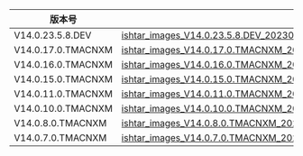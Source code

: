 | 版本号                | 下载链接                                                                                                                                                                                                                        |
|--------------------|-----------------------------------------------------------------------------------------------------------------------------------------------------------------------------------------------------------------------------|
| V14.0.23.5.8.DEV   | [ishtar_images_V14.0.23.5.8.DEV_20230509.0000.00_13.0_cn_e55347aa81.tgz](https://bigota.d.miui.com/V14.0.23.5.8.DEV/ishtar_images_V14.0.23.5.8.DEV_20230509.0000.00_13.0_cn_e55347aa81.tgz)                                 |
| V14.0.17.0.TMACNXM | [ishtar_images_V14.0.17.0.TMACNXM_20230801.0000.00_13.0_cn_chinatelecom_2075bae13b.tgz](https://bigota.d.miui.com/V14.0.17.0.TMACNXM/ishtar_images_V14.0.17.0.TMACNXM_20230801.0000.00_13.0_cn_chinatelecom_2075bae13b.tgz) |
| V14.0.16.0.TMACNXM | [ishtar_images_V14.0.16.0.TMACNXM_20230607.0000.00_13.0_cn_chinatelecom_5fb7738ade.tgz](https://bigota.d.miui.com/V14.0.16.0.TMACNXM/ishtar_images_V14.0.16.0.TMACNXM_20230607.0000.00_13.0_cn_chinatelecom_5fb7738ade.tgz) |
| V14.0.15.0.TMACNXM | [ishtar_images_V14.0.15.0.TMACNXM_20230523.0000.00_13.0_cn_chinatelecom_eb3f48fea9.tgz](https://bigota.d.miui.com/V14.0.15.0.TMACNXM/ishtar_images_V14.0.15.0.TMACNXM_20230523.0000.00_13.0_cn_chinatelecom_eb3f48fea9.tgz) |
| V14.0.11.0.TMACNXM | [ishtar_images_V14.0.11.0.TMACNXM_20230427.0000.00_13.0_cn_chinatelecom_23142e5da7.tgz](https://bigota.d.miui.com/V14.0.11.0.TMACNXM/ishtar_images_V14.0.11.0.TMACNXM_20230427.0000.00_13.0_cn_chinatelecom_23142e5da7.tgz) |
| V14.0.10.0.TMACNXM | [ishtar_images_V14.0.10.0.TMACNXM_20230423.0000.00_13.0_cn_chinatelecom_02c80b3193.tgz](https://bigota.d.miui.com/V14.0.10.0.TMACNXM/ishtar_images_V14.0.10.0.TMACNXM_20230423.0000.00_13.0_cn_chinatelecom_02c80b3193.tgz) |
| V14.0.8.0.TMACNXM  | [ishtar_images_V14.0.8.0.TMACNXM_20230417.0000.00_13.0_cn_chinatelecom_f44456f24c.tgz](https://bigota.d.miui.com/V14.0.8.0.TMACNXM/ishtar_images_V14.0.8.0.TMACNXM_20230417.0000.00_13.0_cn_chinatelecom_f44456f24c.tgz)    |
| V14.0.7.0.TMACNXM  | [ishtar_images_V14.0.7.0.TMACNXM_20230415.0000.00_13.0_cn_chinatelecom_97fbaa58f3.tgz](https://bigota.d.miui.com/V14.0.7.0.TMACNXM/ishtar_images_V14.0.7.0.TMACNXM_20230415.0000.00_13.0_cn_chinatelecom_97fbaa58f3.tgz)    |
